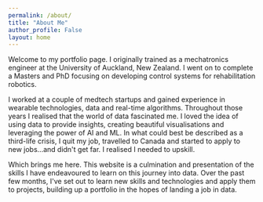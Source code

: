 ```yaml
---
permalink: /about/
title: "About Me"
author_profile: False
layout: home
---
```


Welcome to my portfolio page. I originally trained as a mechatronics engineer at the University of Auckland, New Zealand. I went on to complete a Masters and PhD focusing on developing control systems for rehabilitation robotics. 

I worked at a couple of medtech startups and gained experience in wearable technologies, data and real-time algorithms. Throughout those years I realised that the world of data fascinated me. I loved the idea of using data to provide insights, creating beautiful visualisations and leveraging the power of AI and ML. In what could best be described as a third-life crisis, I quit my job, travelled to Canada and started to apply to new jobs...and didn't get far. I realised I needed to upskill.

Which brings me here. This website is a culmination and presentation of the skills I have endeavoured to learn on this journey into data. Over the past few months, I've set out to learn new skills and technologies and apply them to projects, building up a portfolio in the hopes of landing a job in data. 